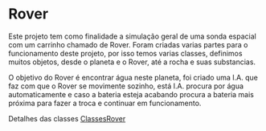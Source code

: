 # Rover

Este projeto tem como finalidade a simulação geral de uma sonda espacial com um carrinho chamado de Rover.
Foram criadas varias partes para o funcionamento deste projeto, por isso temos varias classes, definimos muitos objetos, desde o planeta e o Rover, até a rocha e suas substancias.

O objetivo do Rover é encontrar água neste planeta, foi criado uma I.A. que faz com que o Rover se movimente sozinho, está I.A. procura por água automaticamente e caso a bateria esteja acabando procura a bateria mais próxima para fazer a troca e continuar em funcionamento.

Detalhes das classes [ClassesRover](https://github.com/ArimateiaFilho/Rover/blob/main/CLASSES%20DO%20PROJETO%20ROVER.pdf)
